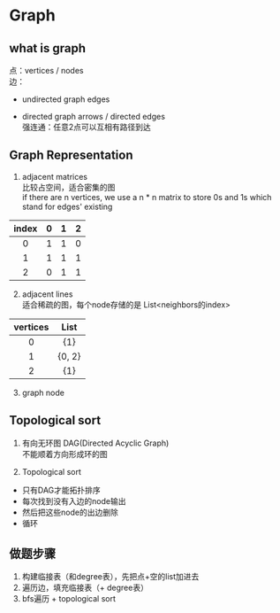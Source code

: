 # Graph
## what is graph
点：vertices / nodes   
边：
- undirected graph
edges

- directed graph
arrows / directed edges   
强连通：任意2点可以互相有路径到达

## Graph Representation
1. adjacent matrices  
比较占空间，适合密集的图   
if there are n vertices, we use a n * n matrix to store 0s and 1s which stand for edges' existing

| index |   0   |   1   |   2   |
| :---: | :---: | :---: | :---: |
|   0   |   1   |   1   |   0   |
|   1   |   1   |   1   |   1   |
|   2   |   0   |   1   |   1   |

2. adjacent lines     
适合稀疏的图，每个node存储的是
List<neighbors的index>     

| vertices | List<Integer> |
| :------: | :-----------: |
|    0     |      {1}      |
|    1     |    {0, 2}     |
|    2     |      {1}      |



3. graph node

## Topological sort
1. 有向无环图 DAG(Directed Acyclic Graph)  
不能顺着方向形成环的图

2. Topological sort     
- 只有DAG才能拓扑排序
- 每次找到没有入边的node输出
- 然后把这些node的出边删除
- 循环



## 做题步骤

1. 构建临接表（和degree表），先把点+空的list加进去
2. 遍历边，填充临接表（+ degree表）
3. bfs遍历 + topological sort



